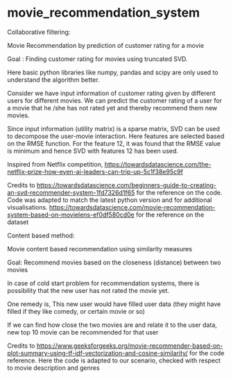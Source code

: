 # movie_recommendation_system


Collaborative filtering: 

Movie Recommendation by prediction of customer rating for a movie

Goal : Finding customer rating for movies using truncated SVD.

Here basic python libraries like numpy, pandas and scipy are only used to understand the algorithm better.

Consider we have input information of customer rating given by different users for different movies. We can predict the customer rating of a user for a movie that he /she has not rated yet and thereby recommend them new movies.

Since input information (utility matrix) is a sparse matrix, SVD can be used to decompose the user-movie interaction. Here features are selected based on the RMSE function. For the feature 12, it was found that the RMSE value is minimum and hence SVD with features 12 has been used.

Inspired from Netflix competition, https://towardsdatascience.com/the-netflix-prize-how-even-ai-leaders-can-trip-up-5c1f38e95c9f

Credits to
https://towardsdatascience.com/beginners-guide-to-creating-an-svd-recommender-system-1fd7326d1f65 for the reference on the code. Code was adapted to match the latest python version and for additional visualisations.
https://towardsdatascience.com/movie-recommendation-system-based-on-movielens-ef0df580cd0e for the reference on the dataset

Content based method: 

Movie content based recommendation using similarity measures

Goal: Recommend movies based on the closeness (distance) between two movies

In case of cold start problem for recommendation systems, there is possibility that the new user has not rated the movie yet.

One remedy is, This new user would have filled user data (they might have filled if they like comedy, or certain movie or so)

If we can find how close the two movies are and relate it to the user data, new top 10 movie can be recommended for that user

Credits to https://www.geeksforgeeks.org/movie-recommender-based-on-plot-summary-using-tf-idf-vectorization-and-cosine-similarity/ for the code reference. Here the code is adapted to our scenario, checked with respect to movie description and genres

